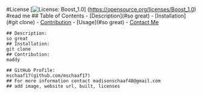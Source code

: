 
  #License [![License: Boost_1.0](https://img.shields.io/badge/License-Boost_1.0-yellow.svg)]
  (https://opensource.org/licenses/Boost_1.0)
  #read me
    ## Table of Contents
    - [Description](#so great)
    - [Installation](#git clone)
    - [Contribution](#maddy)
    - [Usage](#so great)
    - [Contact Me](#mschaaf17)

    ## Description:
    so great
    ## Installation:
    git clone
    ## Contribution:
    maddy
    
    ## GitHub Profile:
    mschaaf17(github.com/mschaaf17)
    ## For more information contact madisonschaaf48@gmail.com
    ## add image, website url, built, licenses

